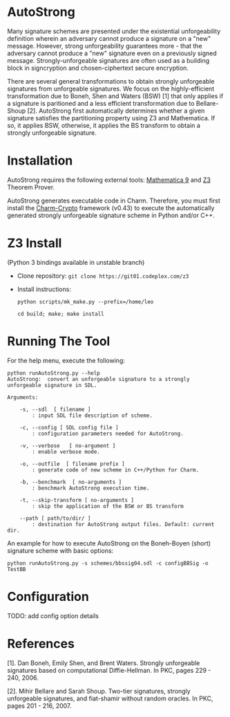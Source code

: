 AutoStrong
===========

Many signature schemes are presented under the existential unforgeability definition wherein an adversary cannot produce a signature on a "new" message. However, strong unforgeability guarantees more - that the adversary cannot produce a "new" signature even on a previously signed message. Strongly-unforgeable signatures are often used as a building block in signcryption and chosen-ciphertext secure encryption. 

There are several general transformations to obtain strongly unforgeable signatures from unforgeable signatures. We focus on the highly-efficient transformation due to Boneh, Shen and Waters (BSW) [1] that only applies if a signature is paritioned and a less efficient transformation due to Bellare-Shoup [2]. AutoStrong first automatically determines whether a given signature satisfies the partitioning property using Z3 and Mathematica. If so, it applies BSW, otherwise, it applies the BS transform to obtain a strongly unforgeable signature.

Installation
============

AutoStrong requires the following external tools: [Mathematica 9](http://www.wolfram.com/) and [Z3](https://z3.codeplex.com/) Theorem Prover.

AutoStrong generates executable code in Charm. Therefore, you must first install the [Charm-Crypto](https://github.com/jhuisi/charm/downloads) framework (v0.43) to execute the automatically generated strongly unforgeable signature scheme in Python and/or C++.


Z3 Install 
===========
(Python 3 bindings available in unstable branch)
* Clone repository: `git clone https://git01.codeplex.com/z3` 

* Install instructions:

    `python scripts/mk_make.py --prefix=/home/leo`

    `cd build; make; make install`

Running The Tool
================

For the help menu, execute the following:

	python runAutoStrong.py --help
	AutoStrong:  convert an unforgeable signature to a strongly unforgeable signature in SDL.
	
	Arguments:
	
		-s, --sdl  [ filename ]
			: input SDL file description of scheme.
	
		-c, --config [ SDL config file ]
			: configuration parameters needed for AutoStrong.
	
		-v, --verbose   [ no-argument ]
			: enable verbose mode.
	
		-o, --outfile  [ filename prefix ]
			: generate code of new scheme in C++/Python for Charm.
	
		-b, --benchmark  [ no-arguments ]
			: benchmark AutoStrong execution time.
	
		-t, --skip-transform [ no-arguments ]
			: skip the application of the BSW or BS transform
	
		--path [ path/to/dir/ ]
			: destination for AutoStrong output files. Default: current dir.

An example for how to execute AutoStrong on the Boneh-Boyen (short) signature scheme with basic options:

	python runAutoStrong.py -s schemes/bbssig04.sdl -c configBBSig -o TestBB


Configuration
=============

TODO: add config option details

References
==========

[1]. Dan Boneh, Emily Shen, and Brent Waters. Strongly unforgeable signatures based on computational Diffie-Hellman. In PKC, pages 229 - 240, 2006.

[2]. Mihir Bellare and Sarah Shoup. Two-tier signatures, strongly unforgeable signatures, and fiat-shamir without random oracles. In PKC, pages 201 - 216, 2007.

